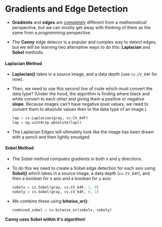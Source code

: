 # Gradients and Edge Detection

- **Gradients** and **edges** are <u>completely</u> different from a *mathematical* perspective, but we can mostly get away with thinking of them as the same from a *programming* perspective.

- The **Canny** edge detecor is a popular and complex way to detect edges, but we will be learning two alternative ways to do this: **Laplacian** and **Sobel** methods.

#### Laplacian Method

- **Laplacian()** takes in a source image, and a data depth (use `cv.CV_64F` for now).

- Then, we need to use this second line of code which must convert the data type? (Under the hood, the algorithm is finding where black and white convert to each other and giving them a positive or negative **slope**. Because images can't have negative pixel values, we need to convert them to absolute values then to the data type of an image.)
  
  ```python
  lap = cv.Laplacian(gray, cv.CV_64F)
  lap = np.uint8(np.absolute(lap))
  ```

- The Laplacian Edges will ultimately look like the image has been drawn with a pencil and then lightly smudged.

#### Sobel Method

- The Sobel method computes gradients in both x and y directions.

- To do this we need to create a Sobel edge detection for each axis using **Sobel()** which takes in a source image, a data depth (`cv.CV_64F`), and then a boolean for x axis and a boolean for y axis:
  
  ```python
  sobelx = cv.Sobel(gray, cv.CV_64F, 1, 0)
  sobely = cv.Sobel(gray, cv.CV_64F, 0, 1)
  ```

- We combine these using **bitwise_or()**:
  
  ```python
  combined_sobel = cv.bitwise_or(sobelx, sobely)
  ```

******Canny uses Sobel within it's algorithm!******






